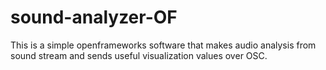 # sound-analyzer-OF

This is a simple openframeworks software that makes audio analysis from sound stream and sends useful visualization values over OSC.

